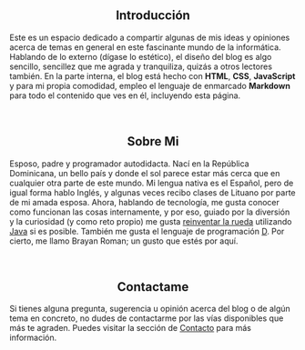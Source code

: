 <br>

## <center>Introducción</center>
Este es un espacio dedicado a compartir algunas de mis ideas y opiniones acerca de temas en general en este fascinante mundo de la informática. Hablando de lo externo (dígase lo estético), el diseño del blog es algo sencillo, sencillez que me agrada y tranquiliza, quizás a otros lectores también. En la parte interna, el blog está hecho con **HTML**, **CSS**, **JavaScript** y para mi propia comodidad, empleo el lenguaje de enmarcado **Markdown** para todo el contenido que ves en él, incluyendo esta página.

<br>

## <center>Sobre Mi</center>
Esposo, padre y programador autodidacta. Nací en la República Dominicana, un bello país y donde el sol parece estar más cerca que en cualquier otra parte de este mundo. Mi lengua nativa es el Español, pero de igual forma hablo Inglés, y algunas veces recibo clases de Lituano por parte de mi amada esposa. Ahora, hablando de tecnología, me gusta conocer como funcionan las cosas internamente, y por eso, guiado por la diversión y la curiosidad (y como reto propio) me gusta [reinventar la rueda](https://es.wikipedia.org/wiki/Reinventar_la_rueda) utilizando [Java](https://dev.java/) si es posible. También me gusta el lenguaje de programación [D](https://dlang.org/). Por cierto, me llamo &#x42;&#x72;&#x61;&#x79;&#x61;&#x6e;&#x20;&#x52;&#x6f;&#x6d;&#x61;&#x6e;; un gusto que estés por aquí.

<br>

## <center>Contactame</center>
Si tienes alguna pregunta, sugerencia u opinión acerca del blog o de algún tema en concreto, no dudes de contactarme por las vías disponibles que más te agraden. Puedes visitar la sección de [Contacto](./../../contact.html) para más información.